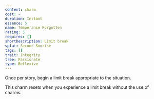 ```yaml
---
content: charm
cost: ~
duration: Instant
essence: 5
name: Temperance Forgotten
rating: 5
requires: []
shortDescription: Limit break
splat: Second Sunrise
tags: []
trait: Integrity
tree: Passionate
type: Reflexive
---
```


Once per story, begin a limit break appropriate to the situation.

This charm resets when you experience a limit break without the use of charms.
